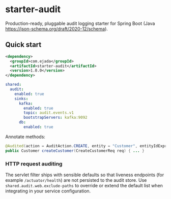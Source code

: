 # starter-audit

Production-ready, pluggable audit logging starter for Spring Boot (Java https://json-schema.org/draft/2020-12/schema).

## Quick start
```xml
<dependency>
  <groupId>com.ejada</groupId>
  <artifactId>starter-audit</artifactId>
  <version>1.0.0</version>
</dependency>
```

```yaml
shared:
  audit:
    enabled: true
    sinks:
      kafka:
        enabled: true
        topic: audit.events.v1
        bootstrapServers: kafka:9092
      db:
        enabled: true
```
Annotate methods:
```java
@Audited(action = AuditAction.CREATE, entity = "Customer", entityIdExpr = "#result.id")
public Customer createCustomer(CreateCustomerReq req) { ... }
```

### HTTP request auditing

The servlet filter ships with sensible defaults so that liveness endpoints (for example
`/actuator/health`) are not persisted to the audit store. Use `shared.audit.web.exclude-paths`
to override or extend the default list when integrating in your service configuration.
